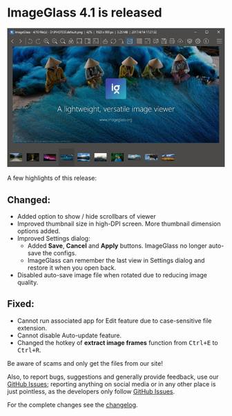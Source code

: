 # ImageGlass 4.1 is released

![ImageGlass 4.1](https://github.com/ImageGlass/config/blob/main/screenshots/v4.0/4.0_1.jpg?raw=true)

A few highlights of this release:

## Changed:
- Added option to show / hide scrollbars of viewer
- Improved thumbnail size in high-DPI screen. More thumbnail dimension options added.
- Improved Settings dialog:
  + Added **Save**, **Cancel** and **Apply** buttons. ImageGlass no longer auto-save the configs.
  + ImageGlass can remember the last view in Settings dialog and restore it when you open back.
- Disabled auto-save image file when rotated due to reducing image quality.

## Fixed:
- Cannot run associated app for Edit feature due to case-sensitive file extension.
- Cannot disable Auto-update feature.
- Changed the hotkey of **extract image frames** function from <kbd>Ctrl+E</kbd> to <kbd>Ctrl+R</kbd>.

Be aware of scams and only get the files from our site! 

Also, to report bugs, suggestions and generally provide feedback, use our [GitHub Issues](https://github.com/d2phap/ImageGlass/issues); reporting anything on social media or in any other place is just pointless, as the developers only follow [GitHub Issues](https://github.com/d2phap/ImageGlass/issues).

For the complete changes see the [changelog](https://github.com/d2phap/ImageGlass/releases/tag/4.1.7.26).
